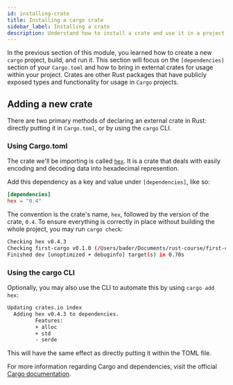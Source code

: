 ```yaml
---
id: installing-crate
title: Installing a cargo crate
sidebar_label: Installing a crate
description: Understand how to install a crate and use it in a project.
---
```


In the previous section of this module, you learned how to create a new `cargo` project, build, and run it.  This section will focus on the `[dependencies]` section of your `Cargo.toml` and how to bring in external crates for usage within your project.  Crates are other Rust packages that have publicly exposed types and functionality for usage in `Cargo` projects.

## Adding a new crate

There are two primary methods of declaring an external crate in Rust: directly putting it in `Cargo.toml`, or by using the `cargo` CLI.

### Using Cargo.toml

The crate we'll be importing is called [`hex`](https://crates.io/crates/hex). It is a crate that deals with easily encoding and decoding data into hexadecimal represention.

Add this dependency as a key and value under `[dependencies]`, like so:

```toml
[dependencies]
hex = "0.4"

```
The convention is the crate's name, `hex`, followed by the version of the crate, `0.4`.  To ensure everything is correctly in place without building the whole project, you may run `cargo check`:

```sh
Checking hex v0.4.3
Checking first-cargo v0.1.0 (/Users/bader/Documents/rust-course/first-cargo)
Finished dev [unoptimized + debuginfo] target(s) in 0.70s
```

### Using the cargo CLI

Optionally, you may also use the CLI to automate this by using `cargo add hex`:

```sh
Updating crates.io index
  Adding hex v0.4.3 to dependencies.
         Features:
         + alloc
         + std
         - serde
```

This will have the same effect as directly putting it within the TOML file.

For more information regarding Cargo and dependencies, visit the official [Cargo documentation](https://doc.rust-lang.org/cargo/index.html).
